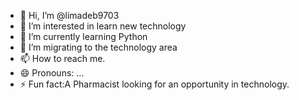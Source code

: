 - 👋 Hi, I’m @limadeb9703
- 👀 I’m interested in learn new technology
- 🌱 I’m currently learning Python
- 💞️ I’m  migrating to the technology area
- 📫 How to reach me.
- 😄 Pronouns: ...
- ⚡ Fun fact:A Pharmacist looking for an opportunity in technology.
<!---
limadeb9703/limadeb9703 is a ✨ special ✨ repository because its `README.md` (this file) appears on your GitHub profile.
You can click the Preview link to take a look at your changes.
--->
